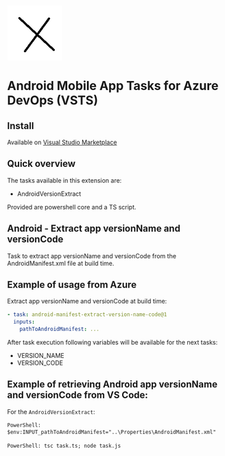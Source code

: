 ![Schema](images/extension-icon.png)

# Android Mobile App Tasks for Azure DevOps (VSTS)

## Install

Available on [Visual Studio Marketplace](https://marketplace.visualstudio.com/items?itemName=DanijelGrabar.azure-devops-mobile-tasks)


## Quick overview

The tasks available in this extension are:

- AndroidVersionExtract

Provided are powershell core and a TS script.


## Android - Extract app versionName and versionCode
Task to extract app versionName and versionCode from the AndroidManifest.xml file at build time.


## Example of usage from Azure

Extract app versionName and versionCode at build time:

```yml
- task: android-manifest-extract-version-name-code@1
  inputs:
    pathToAndroidManifest: ...
```

After task execution following variables will be available for the next tasks:
- VERSION_NAME
- VERSION_CODE

## Example of retrieving Android app versionName and versionCode from VS Code:

For the `AndroidVersionExtract`:

```
PowerShell: $env:INPUT_pathToAndroidManifest="..\Properties\AndroidManifest.xml"

PowerShell: tsc task.ts; node task.js
```